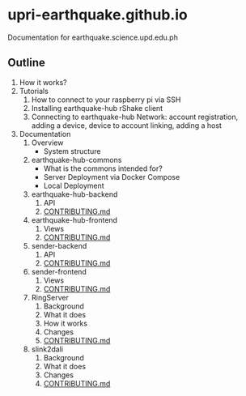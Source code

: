 # upri-earthquake.github.io
Documentation for earthquake.science.upd.edu.ph

## Outline
1. How it works? 
2. Tutorials
    1. How to connect to your raspberry pi via SSH
    2. Installing earthquake-hub rShake client
    3. Connecting to earthquake-hub Network: account registration, adding a device, device to account linking, adding a host
3. Documentation
    1. Overview
        - System structure
    2. earthquake-hub-commons
       - What is the commons intended for?
       - Server Deployment via Docker Compose
       - Local Deployment
    3. earthquake-hub-backend
        1. API
        2. [CONTRIBUTING.md](http://Contributing.md)
    4. earthquake-hub-frontend
        1. Views
        2. [CONTRIBUTING.md](http://contributing.md)
    5. sender-backend
        1. API
        2. [CONTRIBUTING.md](http://contributing.md)
    6. sender-frontend
        1. Views
        2. [CONTRIBUTING.md](http://contributing.md)
    7. RingServer
        1. Background
        2. What it does
        3. How it works
        4. Changes 
        5. [CONTRIBUTING.md](http://CONTRIBUTING.md)
    8. slink2dali
        1. Background
        2. What it does
        4. Changes 
        5. [CONTRIBUTING.md](http://CONTRIBUTING.md)
